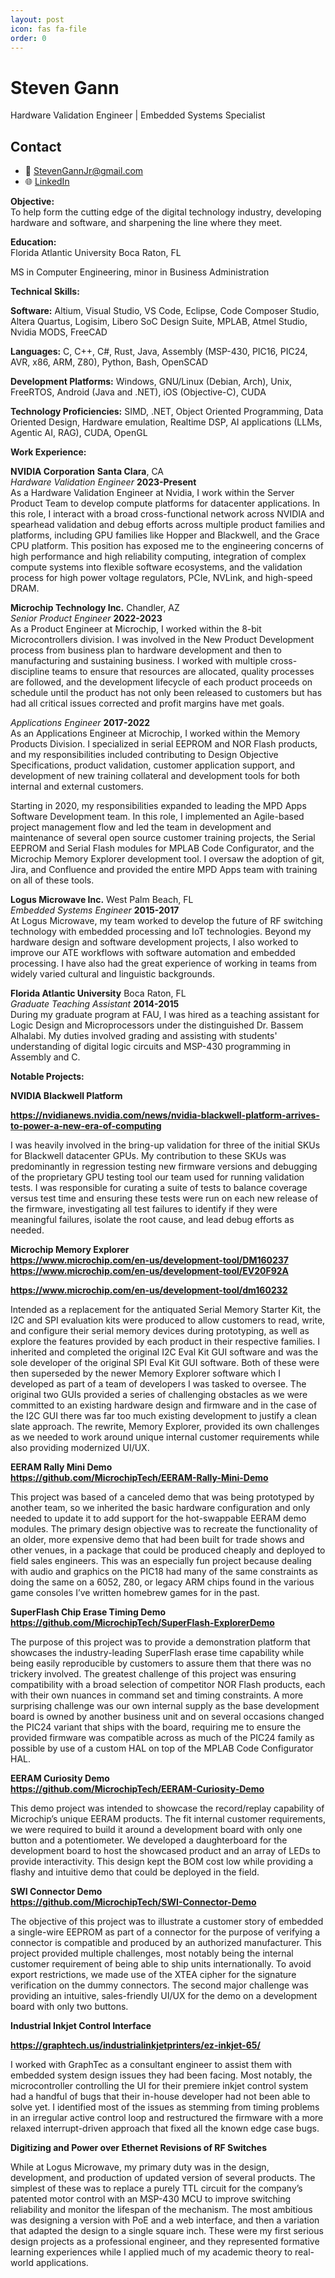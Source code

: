 ```yaml
---
layout: post
icon: fas fa-file
order: 0
---
```


# Steven Gann
Hardware Validation Engineer | Embedded Systems Specialist

## Contact
- 📧 StevenGannJr@gmail.com
- 🌐 [LinkedIn](https://www.linkedin.com/in/sgann2012/)

**Objective:**  
To help form the cutting edge of the digital technology industry, developing hardware and software, and sharpening the line where they meet.

**Education:**  
Florida Atlantic University Boca Raton, FL

MS in Computer Engineering, minor in Business Administration

**Technical Skills:**

**Software:** Altium, Visual Studio, VS Code, Eclipse, Code Composer Studio, Altera Quartus, Logisim, Libero SoC Design Suite, MPLAB, Atmel Studio, Nvidia MODS, FreeCAD

**Languages:** C, C++, C#, Rust, Java, Assembly (MSP-430, PIC16, PIC24, AVR, x86, ARM, Z80), Python, Bash, OpenSCAD  

**Development Platforms:** Windows, GNU/Linux (Debian, Arch), Unix, FreeRTOS, Android (Java and .NET), iOS (Objective-C), CUDA

**Technology Proficiencies:** SIMD, .NET, Object Oriented Programming, Data Oriented Design, Hardware emulation, Realtime DSP, AI applications (LLMs, Agentic AI, RAG), CUDA, OpenGL

**Work Experience:**

**NVIDIA Corporation** **Santa Clara**, CA  
_Hardware Validation Engineer_ **2023-Present**  
As a Hardware Validation Engineer at Nvidia, I work within the Server Product Team to develop compute platforms for datacenter applications. In this role, I interact with a broad cross-functional network across NVIDIA and spearhead validation and debug efforts across multiple product families and platforms, including GPU families like Hopper and Blackwell, and the Grace CPU platform. This position has exposed me to the engineering concerns of high performance and high reliability computing, integration of complex compute systems into flexible software ecosystems, and the validation process for high power voltage regulators, PCIe, NVLink, and high-speed DRAM.

**Microchip Technology Inc.** Chandler, AZ  
_Senior Product Engineer_ **2022-2023**  
As a Product Engineer at Microchip, I worked within the 8-bit Microcontrollers division. I was involved in the New Product Development process from business plan to hardware development and then to manufacturing and sustaining business. I worked with multiple cross-discipline teams to ensure that resources are allocated, quality processes are followed, and the development lifecycle of each product proceeds on schedule until the product has not only been released to customers but has had all critical issues corrected and profit margins have met goals.

_Applications Engineer_ **2017-2022**  
As an Applications Engineer at Microchip, I worked within the Memory Products Division. I specialized in serial EEPROM and NOR Flash products, and my responsibilities included contributing to Design Objective Specifications, product validation, customer application support, and development of new training collateral and development tools for both internal and external customers.

Starting in 2020, my responsibilities expanded to leading the MPD Apps Software Development team. In this role, I implemented an Agile-based project management flow and led the team in development and maintenance of several open source customer training projects, the Serial EEPROM and Serial Flash modules for MPLAB Code Configurator, and the Microchip Memory Explorer development tool. I oversaw the adoption of git, Jira, and Confluence and provided the entire MPD Apps team with training on all of these tools.

**Logus Microwave Inc.** West Palm Beach, FL  
_Embedded Systems Engineer_ **2015-2017**  
At Logus Microwave, my team worked to develop the future of RF switching technology with embedded processing and IoT technologies. Beyond my hardware design and software development projects, I also worked to improve our ATE workflows with software automation and embedded processing. I have also had the great experience of working in teams from widely varied cultural and linguistic backgrounds.

**Florida Atlantic University** Boca Raton, FL  
_Graduate Teaching Assistant_ **2014-2015**  
During my graduate program at FAU, I was hired as a teaching assistant for Logic Design and Microprocessors under the distinguished Dr. Bassem Alhalabi. My duties involved grading and assisting with students' understanding of digital logic circuits and MSP-430 programming in Assembly and C.

**Notable Projects:**

**NVIDIA Blackwell Platform**

**<https://nvidianews.nvidia.com/news/nvidia-blackwell-platform-arrives-to-power-a-new-era-of-computing>**

I was heavily involved in the bring-up validation for three of the initial SKUs for Blackwell datacenter GPUs. My contribution to these SKUs was predominantly in regression testing new firmware versions and debugging of the proprietary GPU testing tool our team used for running validation tests. I was responsible for curating a suite of tests to balance coverage versus test time and ensuring these tests were run on each new release of the firmware, investigating all test failures to identify if they were meaningful failures, isolate the root cause, and lead debug efforts as needed.

**Microchip Memory Explorer  
<https://www.microchip.com/en-us/development-tool/DM160237>  
<https://www.microchip.com/en-us/development-tool/EV20F92A>**

**<https://www.microchip.com/en-us/development-tool/dm160232>**

Intended as a replacement for the antiquated Serial Memory Starter Kit, the I2C and SPI evaluation kits were produced to allow customers to read, write, and configure their serial memory devices during prototyping, as well as explore the features provided by each product in their respective families. I inherited and completed the original I2C Eval Kit GUI software and was the sole developer of the original SPI Eval Kit GUI software. Both of these were then superseded by the newer Memory Explorer software which I developed as part of a team of developers I was tasked to oversee. The original two GUIs provided a series of challenging obstacles as we were committed to an existing hardware design and firmware and in the case of the I2C GUI there was far too much existing development to justify a clean slate approach. The rewrite, Memory Explorer, provided its own challenges as we needed to work around unique internal customer requirements while also providing modernized UI/UX.

**EERAM Rally Mini Demo  
<https://github.com/MicrochipTech/EERAM-Rally-Mini-Demo>**

This project was based of a canceled demo that was being prototyped by another team, so we inherited the basic hardware configuration and only needed to update it to add support for the hot-swappable EERAM demo modules. The primary design objective was to recreate the functionality of an older, more expensive demo that had been built for trade shows and other venues, in a package that could be produced cheaply and deployed to field sales engineers. This was an especially fun project because dealing with audio and graphics on the PIC18 had many of the same constraints as doing the same on a 6052, Z80, or legacy ARM chips found in the various game consoles I’ve written homebrew games for in the past.

**SuperFlash Chip Erase Timing Demo  
<https://github.com/MicrochipTech/SuperFlash-ExplorerDemo>**

The purpose of this project was to provide a demonstration platform that showcases the industry-leading SuperFlash erase time capability while being easily reproducible by customers to assure them that there was no trickery involved. The greatest challenge of this project was ensuring compatibility with a broad selection of competitor NOR Flash products, each with their own nuances in command set and timing constraints. A more surprising challenge was our own internal supply as the base development board is owned by another business unit and on several occasions changed the PIC24 variant that ships with the board, requiring me to ensure the provided firmware was compatible across as much of the PIC24 family as possible by use of a custom HAL on top of the MPLAB Code Configurator HAL.

**EERAM Curiosity Demo  
<https://github.com/MicrochipTech/EERAM-Curiosity-Demo>**

This demo project was intended to showcase the record/replay capability of Microchip’s unique EERAM products. The fit internal customer requirements, we were required to build it around a development board with only one button and a potentiometer. We developed a daughterboard for the development board to host the showcased product and an array of LEDs to provide interactivity. This design kept the BOM cost low while providing a flashy and intuitive demo that could be deployed in the field.

**SWI Connector Demo  
<https://github.com/MicrochipTech/SWI-Connector-Demo>**

The objective of this project was to illustrate a customer story of embedded a single-wire EEPROM as part of a connector for the purpose of verifying a connector is compatible and produced by an authorized manufacturer. This project provided multiple challenges, most notably being the internal customer requirement of being able to ship units internationally. To avoid export restrictions, we made use of the XTEA cipher for the signature verification on the dummy connectors. The second major challenge was providing an intuitive, sales-friendly UI/UX for the demo on a development board with only two buttons.

**Industrial Inkjet Control Interface**

**<https://graphtech.us/industrialinkjetprinters/ez-inkjet-65/>**

I worked with GraphTec as a consultant engineer to assist them with embedded system design issues they had been facing. Most notably, the microcontroller controlling the UI for their premiere inkjet control system had a handful of bugs that their in-house developer had not been able to solve yet. I identified most of the issues as stemming from timing problems in an irregular active control loop and restructured the firmware with a more relaxed interrupt-driven approach that fixed all the known edge case bugs.

**Digitizing and Power over Ethernet Revisions of RF Switches**

While at Logus Microwave, my primary duty was in the design, development, and production of updated version of several products. The simplest of these was to replace a purely TTL circuit for the company’s patented motor control with an MSP-430 MCU to improve switching reliability and monitor the lifespan of the mechanism. The most ambitious was designing a version with PoE and a web interface, and then a variation that adapted the design to a single square inch. These were my first serious design projects as a professional engineer, and they represented formative learning experiences while I applied much of my academic theory to real-world applications.